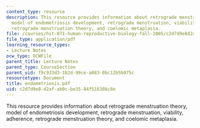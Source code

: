```yaml
---
content_type: resource
description: This resource provides information about retrograde menstruation theory,
  model of endometriosis development, retrograde menstruation, viability, adherence,
  retrograde menstruation theory, and coelomic metaplasia.
file: /courses/hst-071-human-reproductive-biology-fall-2005/c2d7d9e8d2afab0cbe3584f516386c8e_endometriosis.pdf
file_type: application/pdf
learning_resource_types:
- Lecture Notes
ocw_type: OCWFile
parent_title: Lecture Notes
parent_type: CourseSection
parent_uid: f9c933d3-1b2d-99ce-a083-0bc12b5b975c
resourcetype: Document
title: endometriosis.pdf
uid: c2d7d9e8-d2af-ab0c-be35-84f516386c8e
---
```

This resource provides information about retrograde menstruation theory, model of endometriosis development, retrograde menstruation, viability, adherence, retrograde menstruation theory, and coelomic metaplasia.

